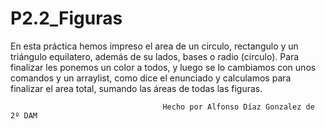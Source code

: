 # P2.2_Figuras 
En esta práctica hemos impreso el area de un circulo, rectangulo y un triángulo equilatero, además de su lados, bases o radio (circulo). Para finalizar les ponemos un color a todos, y luego se lo cambiamos con unos comandos y un arraylist, como dice el enunciado y calculamos para finalizar el area total, sumando las áreas de todas las figuras. 

                                      Hecho por Alfonso Díaz Gonzalez de 2º DAM

